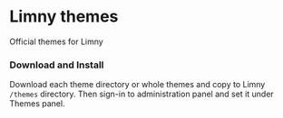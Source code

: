 Limny themes
=======
Official themes for Limny

### Download and Install
Download each theme directory or whole themes and copy to Limny `/themes` directory. Then sign-in to administration panel and set it under Themes panel.
